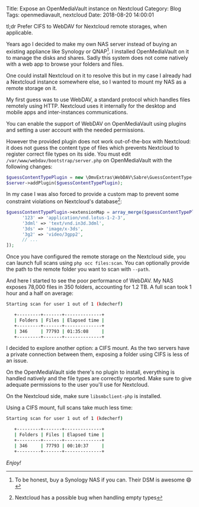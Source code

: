 Title: Expose an OpenMediaVault instance on Nextcloud
Category: Blog
Tags: openmediavault, nextcloud
Date: 2018-08-20 14:00:01

tl;dr Prefer CIFS to WebDAV for Nextcloud remote storages, when applicable.

Years ago I decided to make my own NAS server instead of buying an existing
appliance like Synology or QNAP[^1]. I installed OpenMediaVault on it to manage
the disks and shares. Sadly this system does not come natively with a web app
to browse your folders and files.

One could install Nextcloud on it to resolve this but in my case I already had
a Nextcloud instance somewhere else, so I wanted to mount my NAS as a remote
storage on it.

My first guess was to use WebDAV, a standard protocol which handles files
remotely using HTTP.  Nextcloud uses it internally for the desktop and mobile
apps and inter-instances communications.

You can enable the support of WebDAV on OpenMediaVault using plugins and
setting a user account with the needed permissions.

However the provided plugin does not work out-of-the-box with Nextcloud: it
does not guess the content type of files which prevents Nextcloud to register
correct file types on its side. You must edit
`/var/www/webdav/bootstrap/server.php` on OpenMediaVault with the following
changes:

``` php
$guessContentTypePlugin = new \OmvExtras\WebDAV\Sabre\GuessContentType();
$server->addPlugin($guessContentTypePlugin);
```

In my case I was also forced to provide a custom map to prevent some constraint
violations on Nextcloud's database[^2]:

``` php
$guessContentTypePlugin->extensionMap = array_merge($guessContentTypePlugin->extensionMap, [
      '123' => 'application/vnd.lotus-1-2-3',
      '3dml' => 'text/vnd.in3d.3dml',
      '3ds' => 'image/x-3ds',
      '3g2' => 'video/3gpp2',
      // ...
]);
```

Once you have configured the remote storage on the Nextcloud side, you can
launch full scans using `php occ files:scan`. You can optionally provide the
path to the remote folder you want to scan with `--path`.

And here I started to see the poor performance of WebDAV. My NAS exposes 78,000
files in 350 folders, accounting for 1.2 TB. A full scan took 1 hour and a half
on average:

``` bash
Starting scan for user 1 out of 1 (kdecherf)

   +---------+-------+--------------+
   | Folders | Files | Elapsed time |
   +---------+-------+--------------+
   | 346     | 77793 | 01:35:08     |
   +---------+-------+--------------+
```

I decided to explore another option: a CIFS mount. As the two servers have a
private connection between them, exposing a folder using CIFS is less of an
issue.

On the OpenMediaVault side there's no plugin to install, everything is handled
natively and the file types are correctly reported. Make sure to give adequate
permissions to the user you'll use for Nextcloud.

On the Nextcloud side, make sure `libsmbclient-php` is installed.

Using a CIFS mount, full scans take much less time:

``` bash
Starting scan for user 1 out of 1 (kdecherf)

   +---------+-------+--------------+
   | Folders | Files | Elapsed time |
   +---------+-------+--------------+
   | 346     | 77793 | 00:10:37     |
   +---------+-------+--------------+
```

_Enjoy!_

[^1]: To be honest, buy a Synology NAS if you can. Their DSM is awesome 😄
[^2]: Nextcloud has a possible bug when handling empty types
